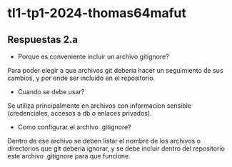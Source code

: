 # tl1-tp1-2024-thomas64mafut

## Respuestas 2.a

- Porque es conveniente incluir un archivo gitignore?

Para poder elegir a que archivos git deberia hacer un seguimiento de sus cambios, y por ende ser incluido en el repositorio. 

- Cuando se debe usar?

Se utiliza principalmente en archivos con informacion sensible (credenciales, accesos a db o enlaces privados).

- Como configurar el archivo .gitignore?

Dentro de ese archivo se deben listar el nombre de los archivos o directorios que git deberia ignorar, y se debe incluir dentro del repositorio este archivo .gitignore para que funcione.


